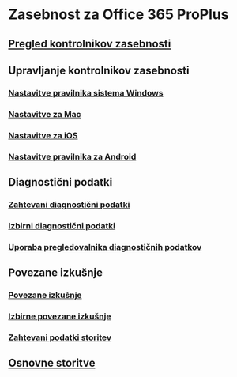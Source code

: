 # Zasebnost za Office 365 ProPlus

## [Pregled kontrolnikov zasebnosti](overview-privacy-controls.md)

## Upravljanje kontrolnikov zasebnosti
### [Nastavitve pravilnika sistema Windows](manage-privacy-controls.md)
### [Nastavitve za Mac](mac-privacy-preferences.md)
### [Nastavitve za iOS](ios-privacy-preferences.md)
### [Nastavitve pravilnika za Android](android-privacy-controls.md)

## Diagnostični podatki
### [Zahtevani diagnostični podatki](required-diagnostic-data.md)
### [Izbirni diagnostični podatki](optional-diagnostic-data.md)
### [Uporaba pregledovalnika diagnostičnih podatkov](https://support.office.com/article/cf761ce9-d805-4c60-a339-4e07f3182855)

## Povezane izkušnje
### [Povezane izkušnje](connected-experiences.md)
### [Izbirne povezane izkušnje](optional-connected-experiences.md)
### [Zahtevani podatki storitev](required-service-data.md)

## [Osnovne storitve](essential-services.md)
